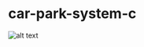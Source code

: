 # car-park-system-c
![alt text](https://github.com/[RJXavier]/[car-park-system-c]/blob/[main]/Picture1.jpg?raw=true)
